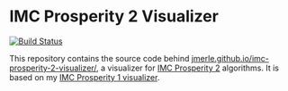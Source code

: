 # IMC Prosperity 2 Visualizer

[![Build Status](https://github.com/jmerle/imc-prosperity-2-visualizer/workflows/Build/badge.svg)](https://github.com/jmerle/imc-prosperity-2-visualizer/actions/workflows/build.yml)

This repository contains the source code behind [jmerle.github.io/imc-prosperity-2-visualizer/](https://jmerle.github.io/imc-prosperity-2-visualizer/), a visualizer for [IMC Prosperity 2](https://prosperity.imc.com/) algorithms. It is based on my [IMC Prosperity 1 visualizer](https://github.com/jmerle/imc-prosperity-visualizer).
